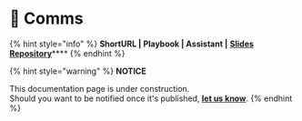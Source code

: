 # 🚧 Comms

{% hint style="info" %}
**ShortURL | Playbook | Assistant |** [**Slides Repository**](https://tiof.click/BiTSlidesRepo)****
{% endhint %}



{% hint style="warning" %}
**NOTICE**

This documentation page is under construction.\
Should you want to be notified once it's published, [**let us know**](https://tiof.click/TIOFTarianUpdatesService).
{% endhint %}
